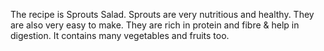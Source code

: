The recipe is Sprouts Salad. 
Sprouts are very nutritious and healthy.
They are also very easy to make.
They are rich in protein and fibre & help in digestion.
It contains many vegetables and fruits too.